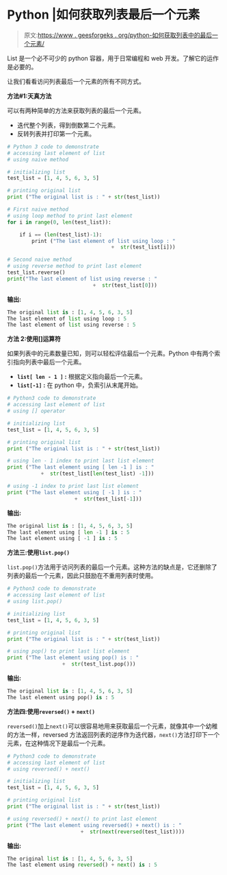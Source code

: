 # Python |如何获取列表最后一个元素

> 原文:[https://www . geesforgeks . org/python-如何获取列表中的最后一个元素/](https://www.geeksforgeeks.org/python-how-to-get-the-last-element-of-list/)

List 是一个必不可少的 python 容器，用于日常编程和 web 开发。了解它的运作是必要的。

让我们看看访问列表最后一个元素的所有不同方式。

**方法#1:天真方法**

可以有两种简单的方法来获取列表的最后一个元素。

*   迭代整个列表，得到倒数第二个元素。
*   反转列表并打印第一个元素。

```py
# Python 3 code to demonstrate 
# accessing last element of list
# using naive method 

# initializing list 
test_list = [1, 4, 5, 6, 3, 5]

# printing original list 
print ("The original list is : " + str(test_list))

# First naive method
# using loop method to print last element 
for i in range(0, len(test_list)):

    if i == (len(test_list)-1):
        print ("The last element of list using loop : "
                                  +  str(test_list[i]))

# Second naive method        
# using reverse method to print last element
test_list.reverse()
print("The last element of list using reverse : "
                            +  str(test_list[0]))
```

**输出:**

```py
The original list is : [1, 4, 5, 6, 3, 5]
The last element of list using loop : 5
The last element of list using reverse : 5

```

**方法 2:使用[]运算符**

如果列表中的元素数量已知，则可以轻松评估最后一个元素。Python 中有两个索引指向列表中最后一个元素。

*   **`list[ len - 1 ]` :** 根据定义指向最后一个元素。
*   **`list[-1]` :** 在 python 中，负索引从末尾开始。

```py
# Python3 code to demonstrate 
# accessing last element of list
# using [] operator

# initializing list 
test_list = [1, 4, 5, 6, 3, 5]

# printing original list 
print ("The original list is : " + str(test_list))

# using len - 1 index to print last list element
print ("The last element using [ len -1 ] is : "
           +  str(test_list[len(test_list) -1]))

# using -1 index to print last list element
print ("The last element using [ -1 ] is : "
                      +  str(test_list[-1]))
```

**输出:**

```py
The original list is : [1, 4, 5, 6, 3, 5]
The last element using [ len -1 ] is : 5
The last element using [ -1 ] is : 5

```

**方法三:使用`list.pop()`**

`list.pop()`方法用于访问列表的最后一个元素。这种方法的缺点是，它还删除了列表的最后一个元素，因此只鼓励在不重用列表时使用。

```py
# Python3 code to demonstrate 
# accessing last element of list
# using list.pop()

# initializing list 
test_list = [1, 4, 5, 6, 3, 5]

# printing original list 
print ("The original list is : " + str(test_list))

# using pop() to print last list element
print ("The last element using pop() is : "
                  +  str(test_list.pop()))
```

**输出:**

```py
The original list is : [1, 4, 5, 6, 3, 5]
The last element using pop() is : 5

```

**方法四:使用`reversed()` + `next()`**

`reversed()`加上`next()`可以很容易地用来获取最后一个元素，就像其中一个幼稚的方法一样，reversed 方法返回列表的逆序作为迭代器，`next()`方法打印下一个元素，在这种情况下是最后一个元素。

```py
# Python3 code to demonstrate 
# accessing last element of list
# using reversed() + next()

# initializing list 
test_list = [1, 4, 5, 6, 3, 5]

# printing original list 
print ("The original list is : " + str(test_list))

# using reversed() + next() to print last element
print ("The last element using reversed() + next() is : "
                        +  str(next(reversed(test_list))))
```

**输出:**

```py
The original list is : [1, 4, 5, 6, 3, 5]
The last element using reversed() + next() is : 5

```